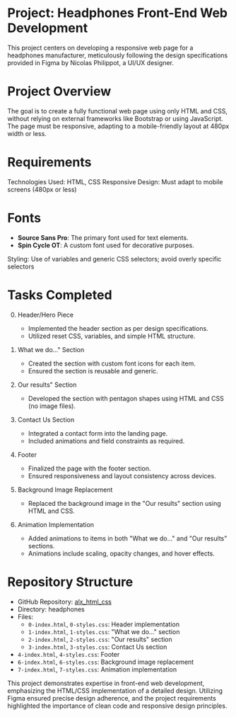 # Project: Headphones Front-End Web Development

This project centers on developing a responsive web page for a headphones manufacturer, meticulously following the design specifications provided in Figma by Nicolas Philippot, a UI/UX designer.

# Project Overview

The goal is to create a fully functional web page using only HTML and CSS, without relying on external frameworks like Bootstrap or using JavaScript. The page must be responsive, adapting to a mobile-friendly layout at 480px width or less. 

# Requirements

Technologies Used: HTML, CSS
Responsive Design: Must adapt to mobile screens (480px or less)

# Fonts
- **Source Sans Pro**: The primary font used for text elements.
- **Spin Cycle OT**: A custom font used for decorative purposes.

Styling: Use of variables and generic CSS selectors; avoid overly specific selectors

# Tasks Completed

0. Header/Hero Piece
   - Implemented the header section as per design specifications.
   - Utilized reset CSS, variables, and simple HTML structure.

1. What we do..." Section
   - Created the section with custom font icons for each item.
   - Ensured the section is reusable and generic.

2. Our results" Section
   - Developed the section with pentagon shapes using HTML and CSS (no image files).

3. Contact Us Section
   - Integrated a contact form into the landing page.
   - Included animations and field constraints as required.

4. Footer
   - Finalized the page with the footer section.
   - Ensured responsiveness and layout consistency across devices.

6. Background Image Replacement
   - Replaced the background image in the "Our results" section using HTML and CSS.

7. Animation Implementation
   - Added animations to items in both "What we do..." and "Our results" sections.
   - Animations include scaling, opacity changes, and hover effects.

# Repository Structure

- GitHub Repository: [alx_html_css](https://github.com/mavvelo/alx_html_css)
- Directory: headphones
- Files:
  - `0-index.html`, `0-styles.css`: Header implementation
  - `1-index.html`, `1-styles.css`: "What we do..." section
  - `2-index.html`, `2-styles.css`: "Our results" section
  - `3-index.html`, `3-styles.css`: Contact Us section
 - `4-index.html`, `4-styles.css`: Footer
  - `6-index.html`, `6-styles.css`: Background image replacement
  - `7-index.html`, `7-styles.css`: Animation implementation

This project demonstrates expertise in front-end web development, emphasizing the HTML/CSS implementation of a detailed design. Utilizing Figma ensured precise design adherence, and the project requirements highlighted the importance of clean code and responsive design principles.




